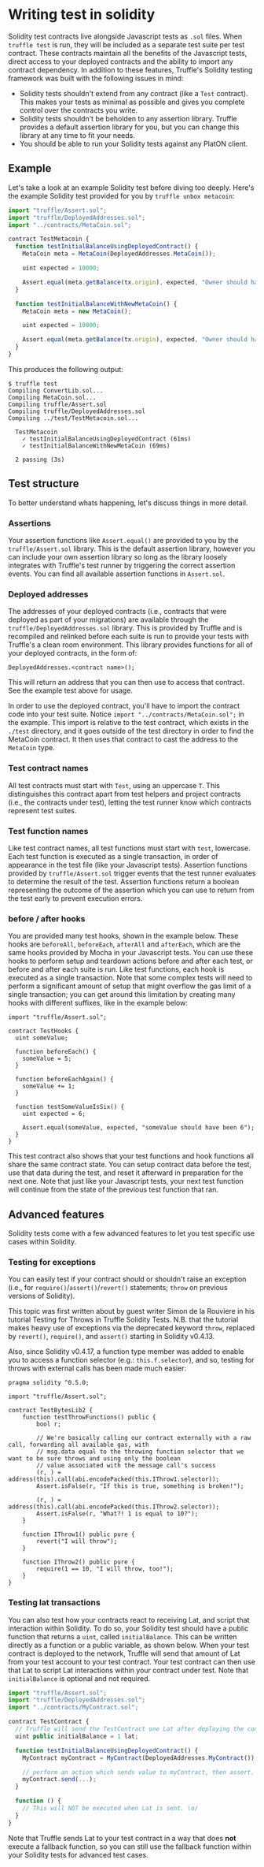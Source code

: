 # Writing test in solidity

Solidity test contracts live alongside Javascript tests as `.sol` files. When `truffle test` is run, they will be included as a separate test suite per test contract. These contracts maintain all the benefits of the Javascript tests, direct access to your deployed contracts and the ability to import any contract dependency. In addition to these features, Truffle's Solidity testing framework was built with the following issues in mind:

* Solidity tests shouldn't extend from any contract (like a `Test` contract). This makes your tests as minimal as possible and gives you complete control over the contracts you write.
* Solidity tests shouldn't be beholden to any assertion library. Truffle provides a default assertion library for you, but you can change this library at any time to fit your needs.
* You should be able to run your Solidity tests against any PlatON client.

## Example

Let's take a look at an example Solidity test before diving too deeply. Here's the example Solidity test provided for you by `truffle unbox metacoin`:

```javascript
import "truffle/Assert.sol";
import "truffle/DeployedAddresses.sol";
import "../contracts/MetaCoin.sol";

contract TestMetacoin {
  function testInitialBalanceUsingDeployedContract() {
    MetaCoin meta = MetaCoin(DeployedAddresses.MetaCoin());

    uint expected = 10000;

    Assert.equal(meta.getBalance(tx.origin), expected, "Owner should have 10000 MetaCoin initially");
  }

  function testInitialBalanceWithNewMetaCoin() {
    MetaCoin meta = new MetaCoin();

    uint expected = 10000;

    Assert.equal(meta.getBalance(tx.origin), expected, "Owner should have 10000 MetaCoin initially");
  }
}
```

This produces the following output:

```
$ truffle test
Compiling ConvertLib.sol...
Compiling MetaCoin.sol...
Compiling truffle/Assert.sol
Compiling truffle/DeployedAddresses.sol
Compiling ../test/TestMetacoin.sol...

  TestMetacoin
    ✓ testInitialBalanceUsingDeployedContract (61ms)
    ✓ testInitialBalanceWithNewMetaCoin (69ms)

  2 passing (3s)
```

## Test structure

To better understand whats happening, let's discuss things in more detail.

### Assertions

Your assertion functions like `Assert.equal()` are provided to you by the `truffle/Assert.sol` library. This is the default assertion library, however you can include your own assertion library so long as the library loosely integrates with Truffle's test runner by triggering the correct assertion events. You can find all available assertion functions in `Assert.sol`.

### Deployed addresses

The addresses of your deployed contracts (i.e., contracts that were deployed as part of your migrations) are available through the `truffle/DeployedAddresses.sol` library. This is provided by Truffle and is recompiled and relinked before each suite is run to provide your tests with Truffle's a clean room environment. This library provides functions for all of your deployed contracts, in the form of:

```solidity
DeployedAddresses.<contract name>();
```

This will return an address that you can then use to access that contract. See the example test above for usage.

In order to use the deployed contract, you'll have to import the contract code into your test suite. Notice `import "../contracts/MetaCoin.sol";` in the example. This import is relative to the test contract, which exists in the `./test` directory, and it goes outside of the test directory in order to find the MetaCoin contract. It then uses that contract to cast the address to the `MetaCoin` type.

### Test contract names

All test contracts must start with `Test`, using an uppercase `T`. This distinguishes this contract apart from test helpers and project contracts (i.e., the contracts under test), letting the test runner know which contracts represent test suites.

### Test function names

Like test contract names, all test functions must start with `test`, lowercase. Each test function is executed as a single transaction, in order of appearance in the test file (like your Javascript tests). Assertion functions provided by `truffle/Assert.sol` trigger events that the test runner evaluates to determine the result of the test. Assertion functions return a boolean representing the outcome of the assertion which you can use to return from the test early to prevent execution errors.

### before / after hooks

You are provided many test hooks, shown in the example below. These hooks are `beforeAll`, `beforeEach`, `afterAll` and `afterEach`, which are the same hooks provided by Mocha in your Javascript tests. You can use these hooks to perform setup and teardown actions before and after each test, or before and after each suite is run. Like test functions, each hook is executed as a single transaction. Note that some complex tests will need to perform a significant amount of setup that might overflow the gas limit of a single transaction; you can get around this limitation by creating many hooks with different suffixes, like in the example below:

```solidity
import "truffle/Assert.sol";

contract TestHooks {
  uint someValue;

  function beforeEach() {
    someValue = 5;
  }

  function beforeEachAgain() {
    someValue += 1;
  }

  function testSomeValueIsSix() {
    uint expected = 6;

    Assert.equal(someValue, expected, "someValue should have been 6");
  }
}

```

This test contract also shows that your test functions and hook functions all share the same contract state. You can setup contract data before the test, use that data during the test, and reset it afterward in preparation for the next one. Note that just like your Javascript tests, your next test function will continue from the state of the previous test function that ran.

## Advanced features

Solidity tests come with a few advanced features to let you test specific use cases within Solidity.

### Testing for exceptions

You can easily test if your contract should or shouldn't raise an exception (i.e., for `require()`/`assert()`/`revert()` statements; `throw` on previous versions of Solidity).

This topic was first written about by guest writer Simon de la Rouviere in his tutorial Testing for Throws in Truffle Solidity Tests.  N.B. that the tutorial makes heavy use of exceptions via the deprecated keyword `throw`, replaced by `revert()`, `require()`, and `assert()` starting in Solidity v0.4.13.

Also, since Solidity v0.4.17, a function type member was added to enable you to access a function selector (e.g.: `this.f.selector`), and so, testing for throws with external calls has been made much easier:
```solidity
pragma solidity ^0.5.0;

import "truffle/Assert.sol";

contract TestBytesLib2 {
    function testThrowFunctions() public {
        bool r;

        // We're basically calling our contract externally with a raw call, forwarding all available gas, with 
        // msg.data equal to the throwing function selector that we want to be sure throws and using only the boolean
        // value associated with the message call's success
        (r, ) = address(this).call(abi.encodePacked(this.IThrow1.selector));
        Assert.isFalse(r, "If this is true, something is broken!");

        (r, ) = address(this).call(abi.encodePacked(this.IThrow2.selector));
        Assert.isFalse(r, "What?! 1 is equal to 10?");
    }

    function IThrow1() public pure {
        revert("I will throw");
    }

    function IThrow2() public pure {
        require(1 == 10, "I will throw, too!");
    }
}
```

### Testing lat transactions

You can also test how your contracts react to receiving Lat, and script that interaction within Solidity. To do so, your Solidity test should have a public function that returns a `uint`, called `initialBalance`. This can be written directly as a function or a public variable, as shown below. When your test contract is deployed to the network, Truffle will send that amount of Lat from your test account to your test contract. Your test contract can then use that Lat to script Lat interactions within your contract under test. Note that `initialBalance` is optional and not required.

```javascript
import "truffle/Assert.sol";
import "truffle/DeployedAddresses.sol";
import "../contracts/MyContract.sol";

contract TestContract {
  // Truffle will send the TestContract one Lat after deploying the contract.
  uint public initialBalance = 1 lat;

  function testInitialBalanceUsingDeployedContract() {
    MyContract myContract = MyContract(DeployedAddresses.MyContract());

    // perform an action which sends value to myContract, then assert.
    myContract.send(...);
  }

  function () {
    // This will NOT be executed when Lat is sent. \o/
  }
}
```

Note that Truffle sends Lat to your test contract in a way that does **not** execute a fallback function, so you can still use the fallback function within your Solidity tests for advanced test cases.
